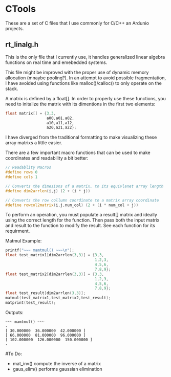 # CTools
These are a set of C files that I use commonly for C/C++ an Ardunio projects.

## rt_linalg.h 

This is the only file that I currently use, it handles generalized linear algebra 
functions on real time and emebedded systems. 

This file might be improved with the proper use of dynamic memory allocation (mnaybe pooling?).
In an attempt to avoid possible fragmentation, I have avoided using functions like
malloc()/calloc() to only operate on the stack.

A matrix is defined by a float[]. In order to properly use these functions, 
you need to initalize the matrix with its dimentions in the first two elements:

```cpp
float matrix[] = {3,3,
                  a00,a01,a02,
                  a10,a11,a12,
                  a20,a21,a22};
```

I have diverged from the traditional formatting to make visualizing these array matrixs a 
little easier. 

There are a few important macro functions that can be used to make coordinates and 
readability a bit better:

```cpp
// Readablity Macros
#define rows 0
#define cols 1

// Converts the dimesions of a matrix, to its equivlanet array length
#define dim2arrlen(i,j) (2 + (i * j))

// Converts the row collumn coordinate to a matrix array coordinate
#define rowcol2matrix(i,j,num_col) (2 + (i * num_col + j)) 
```
To perform an operation, you must populate a result[] matrix and ideally using the correct 
length for the function. Then pass both the input matrix and result to the function to modify 
the result. See each function for its requirment.

Matmul Example:

```cpp
printf("~~~ mamtmul() ~~~\n");
float test_matrix1[dim2arrlen(3,3)] = {3,3,
                                       1,2,3,
                                       4,5,6,
                                       7,8,9};
float test_matrix2[dim2arrlen(3,3)] = {3,3,
                                       1,2,3,
                                       4,5,6,
                                       7,8,9};
float test_result[dim2arrlen(3,3)];
matmul(test_matrix1,test_matrix2,test_result);
matprint(test_result);
```


Outputs:

```
~~~ mamtmul() ~~~
-
[ 30.000000  36.000000  42.000000 ]
[ 66.000000  81.000000  96.000000 ]
[ 102.000000  126.000000  150.000000 ]
-
```

#To Do:
- mat_inv() compute the inverse of a matrix
- gaus_elim() performs gaussian elimination 

